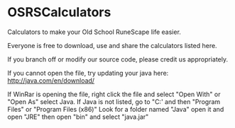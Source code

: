 # OSRSCalculators
Calculators to make your Old School RuneScape life easier.

Everyone is free to download, use and share the calculators listed here.

If you branch off or modify our source code, please credit us appropriately.


If you cannot open the file, try updating your java here: http://java.com/en/download/

If WinRar is opening the file, right click the file and select "Open With" or "Open As" select Java.
If Java is not listed, go to "C:' and then "Program Files" or "Program Files (x86)"
Look for a folder named "Java" open it and open "JRE" then open "bin" and select "java.jar"
